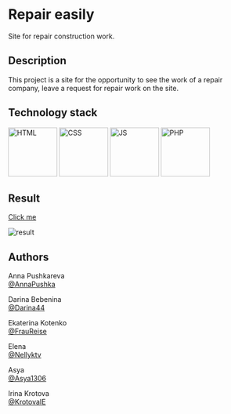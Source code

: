 # Repair easily

Site for repair construction work.

## Description

This project is a site for the opportunity to see the work of a repair company, leave a request for repair work on the site.


## Technology stack
<p>
<img src="assets/img/HTML.png" alt="HTML" width="100rem"/>
<img src="assets/img/CSS.png" alt="CSS" width="100rem"/>
<img src="assets/img/JS.png" alt="JS" width="100rem"/>
<img src="assets/img/PHP.png" alt="PHP" width="100rem"/>
</p>


## Result

[Сlick me]([https://nellyktv.github.io/repair_is_easy])
<p><img src="assets/img/forReadme1.jpg" alt="result"/>
</p>


## Authors

Anna Pushkareva<br>
[@AnnaPushka](https://github.com/annapushka)

Darina Bebenina<br>
[@Darina44](https://github.com/Darina44)

Ekaterina Kotenko<br>
[@FrauReise](https://github.com/FrauReise)

Elena<br>
[@Nellyktv](https://github.com/Nellyktv)

Asya<br>
[@Asya1306](https://github.com/Asya1306)

Irina Krotova<br>
[@KrotovaIE](https://github.com/KrotovaIE)




